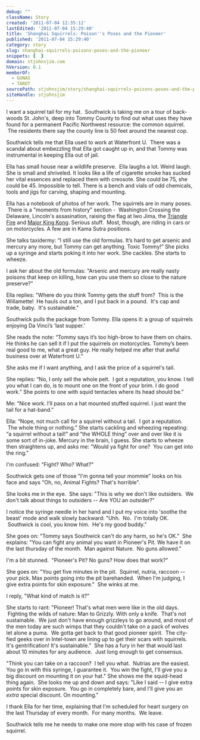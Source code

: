 ```yaml
---
debug: ""
className: Story
created: '2011-07-04 12:35:12'
lastEdited: '2011-07-04 15:29:40'
title: 'Shanghai Squirrels: Poison''s Poses and the Pioneer'
published: '2011-07-04 15:29:40'
category: story
slug: shanghai-squirrels-poisons-poses-and-the-pioneer
snippets: {  }
domain: stjohnsjim.com
hVersion: 0.1
memberOf:
  - GUNAS
  - TAROT
sourcePath: stjohnsjim/story/shanghai-squirrels-poisons-poses-and-the-pioneer.md
siteHandle: stjohnsjim
---
```

I want a squirrel tail for my hat. &nbsp;Southwick is taking me on a tour of back-woods St. John's, deep into Tommy County to find out what uses they have found for a permanent Pacific Northwest resource: the common squirrel. &nbsp;The residents there say the county line is 50 feet around the nearest cop.

Southwick tells me that Ella used to work at Waterfront U. &nbsp;There was a scandal about embezzling that Ella got caught up in, and that Tommy was instrumental in keeping Ella out of jail.

Ella has small house near a wildlife preserve. &nbsp;Ella laughs a lot. Weird laugh. She is small and shriveled. It looks like a life of cigarette smoke has sucked her vital essences and replaced them with creosote. She could be 75, she could be 45. Impossible to tell. There is a bench and vials of odd chemicals, tools and jigs for carving, shaping and mounting.

Ella has a notebook of photos of her work. The squirrels are in many poses. &nbsp;There is a &quot;moments from history&quot; section - &nbsp;Washington Crossing the Delaware, Lincoln's assasination, raising the flag at Iwo Jima, the [Triangle Fire][0] and [Major King Kong][1]. Serious stuff.&nbsp;&nbsp;Most, though, are riding in cars or on motorcycles. A few are in Kama Sutra positions.&nbsp;

She talks taxidermy: &ldquo;I still use the old formulas. It&rsquo;s hard to get arsenic and mercury any more, but Tommy can get anything. Toxic Tommy!&rdquo; She picks up a syringe and starts poking it into her work. She cackles. She starts to wheeze.

I ask her about the old formulas: &quot;Arsenic and mercury are really nasty poisons that keep on killing, how can you use them so close to the nature preserve?&quot;

Ella replies: &quot;Where do you think Tommy gets the stuff from? &nbsp;This is the Willamette! &nbsp;He hauls out a ton, and I put back in a pound. &nbsp;It's cap and trade, baby. &nbsp;It's sustainable.&quot;&nbsp;

Southwick pulls the package from Tommy. Ella opens it: a group of squirrels enjoying Da Vinci&rsquo;s &lsquo;last supper.&rsquo;

She reads the note: &ldquo;Tommy says it&rsquo;s too high-brow to have them on chairs. He thinks he can sell it if I put the squirrels on motorcycles. Tommy&rsquo;s been real good to me, what a great guy. He really helped me after that awful business over at Waterfront U.&rdquo;

She asks me if I want anything, and I ask the price of a squirrel's tail.

She replies:&nbsp;&ldquo;No, I only sell the whole pelt. &nbsp;I got a reputation, you know. I tell you what I can do, is to mount one on the front of your brim. I do good work.&rdquo; She points to one with squid tentacles where its head should be.&rdquo;

Me: &ldquo;Nice work. I&rsquo;ll pass on a hat mounted stuffed squirrel. I just want the tail for a hat-band.&rdquo;

Ella: &ldquo;Nope, not much call for a squirrel without a tail. &nbsp;I got a reputation. &nbsp;The whole thing or nothing.&rdquo; She starts cackling and wheezing repeating: &ldquo;a squirrel without a tail!&rdquo; and &ldquo;the WHOLE thing&rdquo; over and over like it is some sort of in-joke. Mercury in the brain, I guess. She starts to wheeze then straightens up, and asks me: &quot;Would ya fight for one? &nbsp;You can get into the ring.&quot;

I'm confused: &quot;Fight? Who? What?&quot;

Southwick gets one of those &quot;I'm gonna tell your mommie&quot; looks on his face and says &quot;Oh, no, Animal Fights? That's horrible&quot;.

She looks me in the eye. &nbsp;She says: &quot;This is why we don't like outsiders. &nbsp;We don't talk about things to outsiders -- Are YOU an outsider?&quot;

I notice the syringe needle in her hand and I put my voice into 'soothe the beast' mode and walk slowly backward: &quot;Uhh. &nbsp;No. &nbsp;I'm totally OK. &nbsp;Southwick is cool, you know him. &nbsp;He's my good buddy.&quot;&nbsp;&nbsp;

She goes on: &quot;Tommy says Southwick can't do any harm, so he's OK.&quot; &nbsp;She explains: &quot;You can fight any animal you want in Pioneer's Pit. We have it on the last thursday of the month. &nbsp;Man against Nature. &nbsp;No guns allowed.&quot;

I'm a bit stunned. &nbsp;&quot;Pioneer's Pit?&nbsp;No guns? How does that work?&quot;

She goes on: &quot;You get five minutes in the pit. &nbsp;Squirrel, nutria, raccoon -- your pick. Max points going into the pit barehanded. &nbsp;When I'm judging, I give extra points for skin exposure.&quot; &nbsp;She winks at me.

I reply, &quot;What kind of match is it?&quot;

She starts to rant: &quot;Pioneer! That's what men were like in the old days. &nbsp;Fighting the wilds of nature: Man to Grizzly. With only a knife. &nbsp;That's not sustainable. &nbsp;We just don't have enough grizzleys to go around, and most of the men today are such wimps that they couldn't take on a pack of wolves let alone a puma. &nbsp;We gotta get back to that good pioneer spirit. &nbsp;The city-fied geeks over in Intel-town are lining up to get their scars with squirrels. It's gentrification! It's sustainable.&quot; &nbsp;She has a fury in her that would last about 10 minutes for any audience. &nbsp;Just long enough to get consensus.

&quot;Think you can take on a raccoon? &nbsp;I tell you what. &nbsp;Nutrias are the easiest. You go in with this syringe, I guarantee it. &nbsp;You win the fight, I'll give you a big discount on mounting it on your hat.&quot; She shows me the squid-head thing again. &nbsp;She looks me up and down and says: &quot;Like I said -- I give extra points for skin exposure. &nbsp;You go in completely bare, and I'll give you an _extra_ special discount. On mounting.&quot;

I thank Ella for her time, explaining that I'm scheduled for heart surgery on the last Thursday of every month. &nbsp;For many months. &nbsp;We leave.

Southwick tells me he needs to make one more stop with his case of frozen squirrel.

[0]: http://en.wikipedia.org/wiki/Triangle_Shirtwaist_Factory_fire
[1]: http://www.youtube.com/watch?v=wcW_Ygs6hm0
